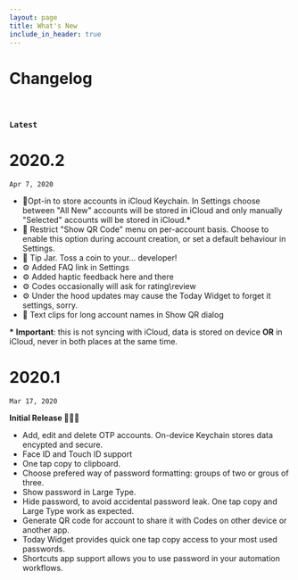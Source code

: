 ```yaml
---
layout: page
title: What's New
include_in_header: true
---
```


# Changelog
<br>

### `Latest`
# **2020.2**
`Apr 7, 2020`
- 🎈Opt-in to store accounts in iCloud Keychain. In Settings choose between "All New" accounts will be stored in iCloud and only manually "Selected" accounts will be stored in iCloud.**\*** 
- 🎈 Restrict "Show QR Code" menu on per-account basis. Choose to enable this option during account creation, or set a default behaviour in Settings.
- 🎈 Tip Jar. Toss a coin to your... developer!
- ⚙️ Added FAQ link in Settings
- ⚙️ Added haptic feedback here and there
- ⚙️ Codes occasionally will ask for rating\review 
- ⚙️ Under the hood updates may cause the Today Widget to forget it settings, sorry.
- 🐛 Text clips for long account names in Show QR dialog

**\*** **Important**: this is not syncing with iCloud, data is stored on device **OR** in iCloud, never in both places at the same time.

# **2020.1**
`Mar 17, 2020`

**Initial Release 🎉🎉🎉**
- Add, edit and delete OTP accounts. On-device Keychain stores data encypted and secure.
- Face ID and Touch ID support
- One tap copy to clipboard.
- Choose prefered way of password formatting: groups of two or grous of three.
- Show password in Large Type.
- Hide password, to avoid accidental password leak. One tap copy and Large Type work as expected.
- Generate QR code for account to share it with Codes on other device or another app.
- Today Widget provides quick one tap copy access to your most used passwords.
- Shortcuts app support allows you to use password in your automation workflows.